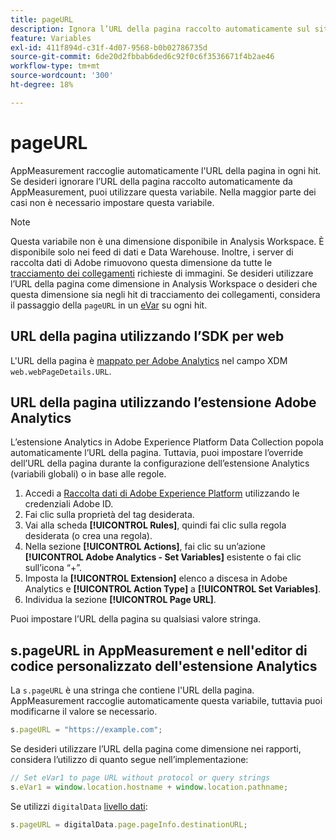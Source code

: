 ```yaml
---
title: pageURL
description: Ignora l’URL della pagina raccolto automaticamente sul sito.
feature: Variables
exl-id: 411f894d-c31f-4d07-9568-b0b02786735d
source-git-commit: 6de20d2fbbab6ded6c92f0c6f3536671f4b2ae46
workflow-type: tm+mt
source-wordcount: '300'
ht-degree: 18%

---
```


# pageURL

AppMeasurement raccoglie automaticamente l&#39;URL della pagina in ogni hit. Se desideri ignorare l’URL della pagina raccolto automaticamente da AppMeasurement, puoi utilizzare questa variabile. Nella maggior parte dei casi non è necessario impostare questa variabile.

>[!NOTE]
>
>Questa variabile non è una dimensione disponibile in Analysis Workspace. È disponibile solo nei feed di dati e Data Warehouse. Inoltre, i server di raccolta dati di Adobe rimuovono questa dimensione da tutte le [tracciamento dei collegamenti](/help/implement/vars/functions/tl-method.md) richieste di immagini. Se desideri utilizzare l’URL della pagina come dimensione in Analysis Workspace o desideri che questa dimensione sia negli hit di tracciamento dei collegamenti, considera il passaggio della `pageURL` in un [eVar](evar.md) su ogni hit.

## URL della pagina utilizzando l’SDK per web

L&#39;URL della pagina è [mappato per Adobe Analytics](https://experienceleague.adobe.com/docs/analytics/implementation/aep-edge/variable-mapping.html?lang=it) nel campo XDM `web.webPageDetails.URL`.

## URL della pagina utilizzando l’estensione Adobe Analytics

L’estensione Analytics in Adobe Experience Platform Data Collection popola automaticamente l’URL della pagina. Tuttavia, puoi impostare l’override dell’URL della pagina durante la configurazione dell’estensione Analytics (variabili globali) o in base alle regole.

1. Accedi a [Raccolta dati di Adobe Experience Platform](https://experience.adobe.com/data-collection) utilizzando le credenziali Adobe ID.
2. Fai clic sulla proprietà del tag desiderata.
3. Vai alla scheda **[!UICONTROL Rules]**, quindi fai clic sulla regola desiderata (o crea una regola).
4. Nella sezione **[!UICONTROL Actions]**, fai clic su un’azione **[!UICONTROL Adobe Analytics - Set Variables]** esistente o fai clic sull’icona “+”.
5. Imposta la **[!UICONTROL Extension]** elenco a discesa in Adobe Analytics e **[!UICONTROL Action Type]** a **[!UICONTROL Set Variables]**.
6. Individua la sezione **[!UICONTROL Page URL]**.

Puoi impostare l’URL della pagina su qualsiasi valore stringa.

## s.pageURL in AppMeasurement e nell&#39;editor di codice personalizzato dell&#39;estensione Analytics

La `s.pageURL` è una stringa che contiene l&#39;URL della pagina. AppMeasurement raccoglie automaticamente questa variabile, tuttavia puoi modificarne il valore se necessario.

```js
s.pageURL = "https://example.com";
```

Se desideri utilizzare l’URL della pagina come dimensione nei rapporti, considera l’utilizzo di quanto segue nell’implementazione:

```js
// Set eVar1 to page URL without protocol or query strings
s.eVar1 = window.location.hostname + window.location.pathname;
```

Se utilizzi `digitalData` [livello dati](../../prepare/data-layer.md):

```js
s.pageURL = digitalData.page.pageInfo.destinationURL;
```
